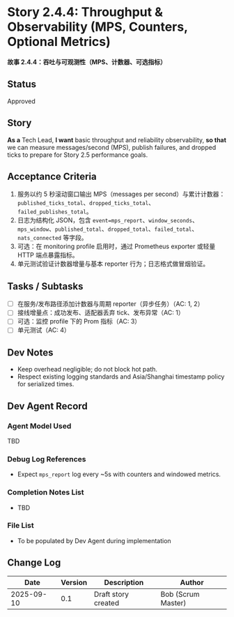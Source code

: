 # Story 2.4.4: Throughput & Observability (MPS, Counters, Optional Metrics)
**故事 2.4.4：吞吐与可观测性（MPS、计数器、可选指标）**

## Status
Approved

## Story
**As a** Tech Lead,
**I want** basic throughput and reliability observability,
**so that** we can measure messages/second (MPS), publish failures, and dropped ticks to prepare for Story 2.5 performance goals.

## Acceptance Criteria
1. 服务以约 5 秒滚动窗口输出 MPS（messages per second）与累计计数器：`published_ticks_total`、`dropped_ticks_total`、`failed_publishes_total`。
2. 日志为结构化 JSON，包含 `event=mps_report`、`window_seconds`、`mps_window`、`published_total`、`dropped_total`、`failed_total`、`nats_connected` 等字段。
3. 可选：在 monitoring profile 启用时，通过 Prometheus exporter 或轻量 HTTP 端点暴露指标。
4. 单元测试验证计数器增量与基本 reporter 行为；日志格式做冒烟验证。

## Tasks / Subtasks
- [ ] 在服务/发布路径添加计数器与周期 reporter（异步任务）（AC: 1, 2）
- [ ] 接线增量点：成功发布、适配器丢弃 tick、发布异常（AC: 1）
- [ ] 可选：监控 profile 下的 Prom 指标（AC: 3）
- [ ] 单元测试（AC: 4）

## Dev Notes
- Keep overhead negligible; do not block hot path.
- Respect existing logging standards and Asia/Shanghai timestamp policy for serialized times.

## Dev Agent Record

### Agent Model Used
TBD

### Debug Log References
- Expect `mps_report` log every ~5s with counters and windowed metrics.

### Completion Notes List
- TBD

### File List
- To be populated by Dev Agent during implementation

## Change Log
| Date | Version | Description | Author |
|------|---------|-------------|--------|
| 2025-09-10 | 0.1 | Draft story created | Bob (Scrum Master) |

